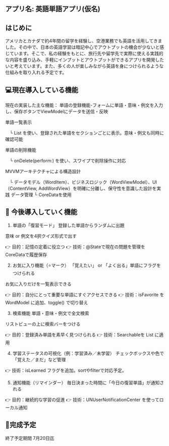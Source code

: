 アプリ名: 英語単語アプリ(仮名)
---

はじめに
--
アメリカとカナダで約4年間の留学を経験し、空港業務でも英語を活用してきました。その中で、日本の英語学習は暗記中心でアウトプットの機会が少ないと感じています。そこで、私の経験をもとに、旅行先や留学先で実際に使える実践的な内容を盛り込み、手軽にインプットとアウトプットができるアプリを開発したいと考えています。また、多くの人が楽しみながら英語を身につけられるような仕組みを取り入れる予定です。



💻現在導入している機能
--
現在の実装した主な機能：
単語の登録機能-フォームに単語・意味・例文を入力し、保存ボタンでViewModelにデータを送信・反映
  
単語一覧表示

 　└ List を使い、登録された単語をセクションごとに表示。意味・例文も同時に確認可能
  
単語の削除機能

 　└ onDelete(perform:) を使い、スワイプで削除操作に対応
  
MVVMアーキテクチャによる構造設計

 　└ データモデル（WordItem）、ビジネスロジック（WordViewModel）、UI（ContentView, AddWordView）を明確に分離し、保守性を意識した設計を実践
データ管理
   └ CoreDataを使用

📲 今後導入していく機能 
---
1. 単語の「復習モード」
登録した単語からランダムに出題

意味 or 例文を4択クイズ形式で出す

👉 目的：記憶の定着に役立つ
👉 技術：@Stateで現在の問題を管理をCoreDataで履歴保存

2. お気に入り機能（⭐️マーク）
「覚えたい」 or 「よく出る」単語にフラグをつけられる

お気に入りだけを一覧表示できる

👉 目的：自分にとって重要な単語にすぐアクセスできる
👉 技術：isFavorite を WordModel に追加、toggle() で切り替え

3. 検索機能
単語・意味・例文で全文検索

リストビューの上に検索バーをつける

👉 目的：登録済み単語を素早く見つけられる
👉 技術：Searchableを List に適用

4. 学習ステータスの可視化（例：学習済み／未学習）
チェックボックスや色で「覚えた／まだ」など管理

👉 技術：isLearned フラグを追加。sortやfilterで対応予定。

5. 通知機能（リマインダー）
毎日決まった時間に「今日の復習単語」が通知される

👉 目的：継続的な学習の促進
👉 技術：UNUserNotificationCenter を使ってローカル通知



📆完成予定
--
終了予定期間 7月20日迄
